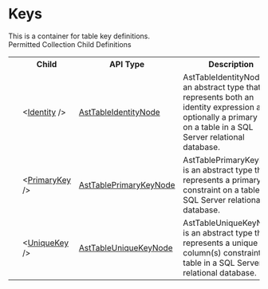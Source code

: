 # Keys

<div class="LanguageSummary"><div class ="SummaryItem">This is a container for table key definitions.</div></div><div class="SchemaBindingGroup"><div class="SchemaBindingGroupHeader">Permitted Collection Child Definitions</div><table id="SchemaBindingList" class="SchemaBindingList"><tbody><tr><th class="SchemaBindingIconColumnHeader">&nbsp;</th><th class="SchemaBindingNameColumnHeader">Child</th><th class="SchemaBindingTypeColumnHeader">API Type</th><th class="SchemaBindingSummaryColumnHeader">Description</th></tr><tr class="cd0"><td class="SchemaBindingIcon"><div class="NotRequired" /></td><td class="SchemaBindingName"><span class="punc">&lt;</span><a href=Varigence.Languages.Biml.Table.AstTableIdentityNode.html">Identity</a><span class="punc"> /&gt;</span></td><td class="SchemaBindingType"><a href="../api-reference/Varigence.Languages.Biml.Table.AstTableIdentityNode.html">AstTableIdentityNode</a></td><td class="SchemaBindingSummary">AstTableIdentityNode is an abstract type that represents both an identity expression and optionally a primary key on a table in a SQL Server relational database.</td></tr><tr class="cd1"><td class="SchemaBindingIcon"><div class="NotRequired" /></td><td class="SchemaBindingName"><span class="punc">&lt;</span><a href=Varigence.Languages.Biml.Table.AstTablePrimaryKeyNode.html">PrimaryKey</a><span class="punc"> /&gt;</span></td><td class="SchemaBindingType"><a href="../api-reference/Varigence.Languages.Biml.Table.AstTablePrimaryKeyNode.html">AstTablePrimaryKeyNode</a></td><td class="SchemaBindingSummary">AstTablePrimaryKeyNode is an abstract type that represents a primary key constraint on a table in a SQL Server relational database.</td></tr><tr class="cd0"><td class="SchemaBindingIcon"><div class="NotRequired" /></td><td class="SchemaBindingName"><span class="punc">&lt;</span><a href=Varigence.Languages.Biml.Table.AstTableUniqueKeyNode.html">UniqueKey</a><span class="punc"> /&gt;</span></td><td class="SchemaBindingType"><a href="../api-reference/Varigence.Languages.Biml.Table.AstTableUniqueKeyNode.html">AstTableUniqueKeyNode</a></td><td class="SchemaBindingSummary">AstTableUniqueKeyNode is an abstract type that represents a unique column(s) constraint on a table in a SQL Server relational database.</td></tr></tbody></table></div>